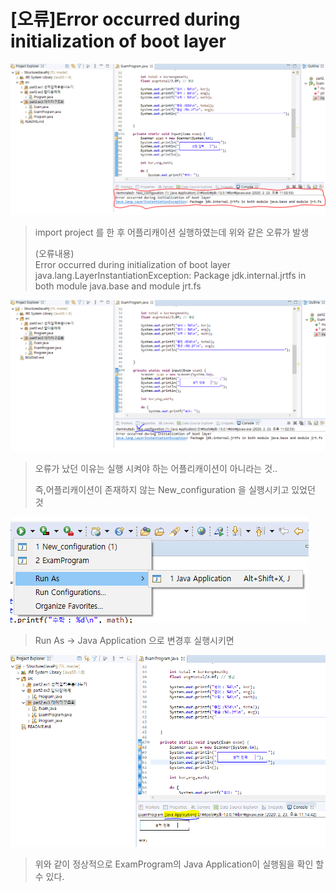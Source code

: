 # [오류]Error occurred during initialization of boot layer



![image-20200223230837153](./image/image-20200223230837153.png)

> import project 를 한 후 어플리캐이션 실행하였는데 위와 같은 오류가 발생
>
> (오류내용)  
> Error occurred during initialization of boot layer  
> java.lang.LayerInstantiationException: Package jdk.internal.jrtfs in both module java.base and module jrt.fs  



![image-20200223230933863](./image/image-20200223230933863.png)

> 오류가 났던 이유는 실행 시켜야 하는 어플리캐이션이 아니라는 것..
>
> 즉,어플리캐이션이 존재하지 않는  New_configuration 을 실행시키고 있었던 것 

![image-20200223231431793](./image/image-20200223231431793.png)
>Run As -> Java Application 으로 변경후 실행시키면

![image-20200223231534904](./image/image-20200223231534904.png)

> 위와 같이 정상적으로 ExamProgram의 Java Application이 실행됨을 확인 할 수 있다.

